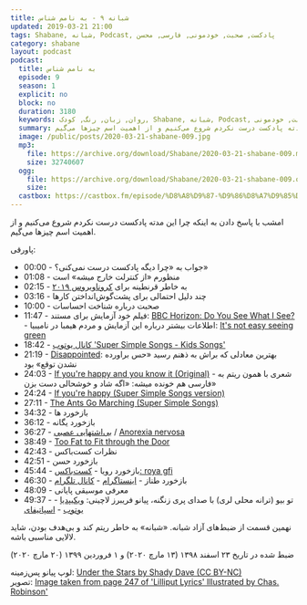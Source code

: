 ```yaml
---
title: شبانه ۹ - به نامم شناس
updated: 2019-03-21 21:00
tags: Shabane, شبانه, Podcast, پادکست, صحبت, خودمونی, فارسی, محسن
category: shabane
layout: podcast
podcast:
  title: به نامم شناس
  episode: 9
  season: 1
  explicit: no
  block: no
  duration: 3180
  keywords: روان, زبان, رنگ, کودک, Shabane, شبانه, Podcast, پادکست, صحبت, خودمونی 
  summary: امشب با پاسخ دادن به اینکه چرا این مدته پادکست درست نکردم شروع می‌کنیم و از اهمیت اسم چیزها می‌گیم.
  image: /public/posts/2020-03-21-shabane-009.jpg
  mp3: 
    file: https://archive.org/download/Shabane/2020-03-21-shabane-009.mp3
    size: 32740607
  ogg:
    file: https://archive.org/download/Shabane/2020-03-21-shabane-009.ogg
    size: 
  castbox: https://castbox.fm/episode/%D8%A8%D9%87-%D9%86%D8%A7%D9%85%D9%85-%D8%B4%D9%86%D8%A7%D8%B3-id2455693-id242600964
---
```

امشب با پاسخ دادن به اینکه چرا این مدته پادکست درست نکردم شروع می‌کنیم و از اهمیت اسم چیزها می‌گیم.

<!--more-->

پاورقی:

* 00:00 - جواب به «چرا دیگه پادکست درست نمی‌کنی؟»
* 01:08 - منظورم «از کنترلت خارج میشه» است
* 02:15 - به خاطر قرنطینه برای [کروناویروس ۲۰۱۹](https://fa.wikipedia.org/wiki/%D8%A8%DB%8C%D9%85%D8%A7%D8%B1%DB%8C_%DA%A9%D8%B1%D9%88%D9%86%D8%A7%D9%88%DB%8C%D8%B1%D9%88%D8%B3_%DB%B2%DB%B0%DB%B1%DB%B9)
* 03:16 - چند دلیل احتمالی برای پشت‌گوش‌انداختن کارها
* 10:00 - صحبت درباره شناخت احساسات
* 11:47 - فیلم خود آزمایش برای مستند: [BBC Horizon: Do You See What I See?](https://www.bbc.co.uk/programmes/b013c8tb) - اطلاعات بیشتر درباره این آزمایش و مردم هیمبا در نامیبیا: [It's not easy seeing green](https://languagelog.ldc.upenn.edu/nll/?p=17970)
* 18:42 - [کانال یوتوب 'Super Simple Songs - Kids Songs'](https://www.youtube.com/channel/UCLsooMJoIpl_7ux2jvdPB-Q)
* 21:19 - [Disappointed](https://www.merriam-webster.com/dictionary/disappointed): بهترین معادلی که براش به ذهنم رسید «حس براورده نشدن توقع» بود
* 24:03 - [If you're happy and you know it (Original)](https://www.youtube.com/watch?v=71hqRT9U0wg) - شعری با همون ریتم به فارسی هم خونده میشه: «اگه شاد و خوشحالی دست بزن»
* 24:24 - [If you're happy (Super Simple Songs version)](https://www.youtube.com/watch?v=l4WNrvVjiTw)
* 27:11 - [The Ants Go Marching (Super Simple Songs)](https://www.youtube.com/watch?v=2S__fbCGwOM)
* 34:32 - بازخورد ها
* 36:12 - بازخورد یگانه
* 36:27 - [بی‌اشتهایی عصبی](https://fa.wikipedia.org/wiki/%D8%A8%DB%8C%E2%80%8C%D8%A7%D8%B4%D8%AA%D9%87%D8%A7%DB%8C%DB%8C_%D8%B9%D8%B5%D8%A8%DB%8C) / [Anorexia nervosa](https://en.wikipedia.org/wiki/Anorexia_nervosa)
* 38:49 - [Too Fat to Fit through the Door](https://journals.plos.org/plosone/article?id=10.1371/journal.pone.0064602)
* 42:43 - نظرات کست‌باکس
* 42:51 - بازخورد حسن
* 45:44 - بازخورد رویا - [کست‌باکس: roya gfi](https://castbox.fm/vua/14366676)
* 46:30 - بازخورد طناز - [اینستاگرام](https://www.instagram.com/tannziiiii/) - [کانال تلگرام](https://t.me/shinnotes)
* 48:09 - معرفی موسیقی پایانی
* 49:37 - تو بیو (ترانه محلی لری) با صدای پری زنگنه، پیانو فریبرز لاچینی: [ویکیپدیا](https://fa.wikipedia.org/wiki/%D8%AA%D9%88_%D8%A8%DB%8C%D9%88) - [یوتوب](https://www.youtube.com/watch?v=XXu4Y9AUpJA&list=PLflfic2qZOnFwXMG_kqBzkzPgFyC8EMqy&index=5&t=0s) - [اسپاتیفای](https://open.spotify.com/track/5lhjaWbWZMn0GzNAYldgFN)


نهمین قسمت از ضبط‌های آزاد شبانه. «شبانه» به خاطر ریتم کند و بی‌هدف بودن، شاید لالایی مناسبی باشه.

ضبط شده در تاریخ ۲۳ اسفند ۱۳۹۸ (۱۳ مارچ ۲۰۲۰) و ۱ فروردین ۱۳۹۹ (۲۰ مارچ ۲۰۲۰)

لوپ پیانو پس‌زمینه: [Under the Stars by Shady Dave (CC BY-NC)](https://freesound.org/people/ShadyDave/sounds/325108/)  
تصویر: [Image taken from page 247 of 'Lilliput Lyrics' Illustrated by Chas. Robinson'](https://www.flickr.com/photos/britishlibrary/11169835526/)
